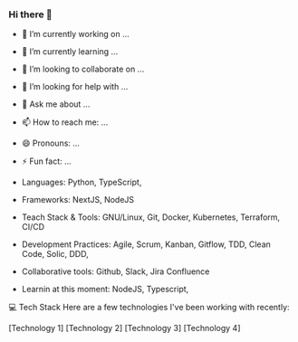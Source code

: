 ### Hi there 👋

- 🔭 I’m currently working on ...
- 🌱 I’m currently learning ...
- 👯 I’m looking to collaborate on ...
- 🤔 I’m looking for help with ...
- 💬 Ask me about ...
- 📫 How to reach me: ...
- 😄 Pronouns: ...
- ⚡ Fun fact: ...


- Languages: Python, TypeScript, 
- Frameworks: NextJS, NodeJS
- Teach Stack & Tools: GNU/Linux, Git, Docker, Kubernetes, Terraform, CI/CD
- Development Practices: Agile, Scrum, Kanban, Gitflow, TDD, Clean Code, Solic, DDD,
- Collaborative tools: Github, Slack, Jira Confluence
- Learnin at this moment: NodeJS, Typescript, 

<!--

Here are some ideas to get you started:

- 🔭 I’m currently working on consistently writing to take note of my progress in daily productivity because I struggle with procrastination
- 🌱 I’m currently learning how to play guitar, write accademically, make films, and be consistent.
- 👯 I’m looking to collaborate on music, movies, cool AI stuff, anything I think is fun and worth while. 
- 🤔 I’m looking for help with how to host a website locally.
- 💬 Ask me about film theory, italian litterature, editing films, social media, or politics.
- 📫 How to reach me: rehumilebiagini@gmail.com
- 😄 Pronouns: She/Her 
- ⚡ Fun fact: The clitoris has twice as many nerve endings as the penis

-->


💻 Tech Stack
Here are a few technologies I've been working with recently:

[Technology 1]
[Technology 2]
[Technology 3]
[Technology 4]

